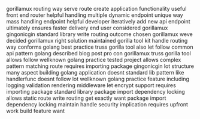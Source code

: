 gorillamux routing way serve route create application functionality useful front end router helpful handling multiple dynamic endpoint unique way mass handling endpoint helpful developer iteratively add new api endpoint ultimately ensures faster delivery end user considered gorillamux gingonicgin standard library write routing outcome chosen gorillamux weve decided gorillamux right solution maintained gorilla tool kit handle routing way conforms golang best practice truss gorilla tool also let follow common api pattern golang described blog post pro con gorillamux truss gorilla tool allows follow wellknown golang practice tested project allows complex pattern matching route requires importing package gingonicgin lot structure many aspect building golang application doesnt standard lib pattern like handlerfunc doesnt follow lot wellknown golang practice feature including logging validation rendering middleware let encrypt support requires importing package standard library package import dependency locking allows static route write routing get exactly want package import dependency locking maintain handle security implication requires upfront work build feature want
